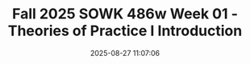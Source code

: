 ---
layout: single_presentation
name: fall-2025-sowk-486w-week-01-theories-of-practice-i-introduction.md
title: "Fall 2025 SOWK 486w Week 01 - Theories of Practice I Introduction"
date:  2025-08-27 11:07:06
presentation_id: 4eO1Xb
permalink: /4eO1Xb/
redirect_from:
  - /presentations/4eO1Xb/fall-2025-sowk-486w-week-01-theories-of-practice-i-introduction
slides: 
  - slide_name: deck-4eO1Xb-large-0.jpeg
    slide_alt: "A green toolbox sits in front of a red box. Overlaid text reads:'SOWK 486: THEORIES OF PRACTICE IJACOB CAMPBELL, PH.D. LICSWFALL 2025 AT HERITAGE UNIVERSITYDirect Social Work Practice for Working with Individuals'Photo credit: Susan Holt Simpson via Unsplash."
  - slide_name: deck-4eO1Xb-large-1.jpeg
    slide_alt: "A theater screen displays 'HOME MAKEOVER' in bold yellow text, with 'Minions Short' below. Red curtains frame the screen. Text reads: 'Social work is a diverse field... skills to follow up with clients of all types.' Additional details include 'Jacob Campbell, Heritage University, SOWK 486w, Fall 2025.'"
  - slide_name: deck-4eO1Xb-large-2.jpeg
    slide_alt: "**Object:** Presentation slide  **Action:** Displays agenda and objectives  **Context:** Course introduction, featuring bullet points: 'Getting to know each other,' 'Cooperative agreements and norms,' and 'Academic writing.' Objectives highlight course overview and APA formatting skills.**Text:**  Agenda:- Getting to know each other- Cooperative agreements and norms- The look and feel of this learning environment- Academic writingLearning Objectives:- Students will gain an overview of this course, the assignments used to facilitate learning and demonstrate competency, and what to expect this semester.- Students will be introduced to their instructor and peers and will learn some information about them.- Students will be equipped with the practical knowledge to distinguish between a BASW and MSW degree.- Students will be exposed to APA formatting and recognize how to engage in their scholarship during this program. Jacob Campbell, Ph.D., LICSW  Heritage University  SOWK 486w  Fall 2025"
  - slide_name: deck-4eO1Xb-large-3.jpeg
    slide_alt: "A slide features a cartoon figure labeled 'DR. JACOB, SOCIAL WORK TEACHER' alongside a laptop, book titled 'SOCIAL WORK PRACTICE,' and a coffee cup. Text reads: 'Instructor Introduction - Call Me Jacob, He, Him, His. Educational Experience, Work History, Outside Practice, Interests.' Bottom: 'Jacob Campbell, Ph.D., LICSW, Heritage University, SOWK 486w, Fall 2025.'"
  - slide_name: deck-4eO1Xb-large-4.jpeg
    slide_alt: "Slide showing instructions for joining a poll. 'PollEv.com/campjacob' at the top. Left side: 'Poll Everywhere' with join-by-web steps. Right side: Join-by-text instructions. Footer: Presenter information and course details."
  - slide_name: deck-4eO1Xb-large-5.jpeg
    slide_alt: "Survey slide displays three options: “Absolutely an MSW for me,” “I think I will be fine with just my BA in Social Work,” and “What is an MSW?” Each option shows 0% response."
  - slide_name: deck-4eO1Xb-large-6.jpeg
    slide_alt: "Slide displaying the question: 'What are you most excited about for this upcoming year?' It shows, 'Nobody has responded yet. Hang tight! Responses are coming in,' indicating anticipation for audience interaction."
  - slide_name: deck-4eO1Xb-large-7.jpeg
    slide_alt: "Slide displays a question: 'What is your greatest worry for the upcoming school year?' Empty response area shows: 'Nobody has responded yet. Hang tight! Responses are coming in.' Context includes a note about viewing live content."
  - slide_name: deck-4eO1Xb-large-8.jpeg
    slide_alt: "Microphone illustration stands upright on orange rectangle; text instructs 'Peer Interviews: Name, Family or work information, Hopes for future career, Secret talent, hobby, or interesting fact.' Encourages interviewing two or three people. Footer: Jacob Campbell, Ph.D., LICSW, Heritage University, SOWK 486w, Fall 2025."
  - slide_name: deck-4eO1Xb-large-9.jpeg
    slide_alt: "A large teal circle contains the text, 'What are your expectations?' Above, 'MANAGING EXPECTATIONS' is in bold blue. Bottom right features course details: Jacob Campbell, Ph.D., LCSW, Heritage University, SOWK 486w, Fall 2025."
  - slide_name: deck-4eO1Xb-large-10.jpeg
    slide_alt: "A pink arrow graph labeled 'Managing Expectations' shows happiness axes with quadrants: 'You're Happy,' 'You're Not Happy,' 'I'm not Happy,' and 'I'm Happy.' A target icon is in the 'You're Happy,' 'I'm Happy' quadrant. Additional text: 'Jacob Campbell, Ph.D., LCSW, Heritage University,' 'SOWK 486w Fall 2025.'"
  - slide_name: deck-4eO1Xb-large-11.jpeg
    slide_alt: "The slide describes the acronym BRAVING, which breaks down trust into seven elements: Boundaries, Reliability, Accountability, Vault, Integrity, Nonjudgment, and Generosity. It visually emphasizes trust's importance."
  - slide_name: deck-4eO1Xb-large-12.jpeg
    slide_alt: "**Object:** Syllabus document  **Action:** Displayed on a slide  **Context:** Includes course and instructor details, land acknowledgment, and emphasizes reviewing with bold title “REVIEWING SYLLABUS.” It features Heritage University branding and course information for SOWK 486w: Theories of Practice."
  - slide_name: deck-4eO1Xb-large-13.jpeg
    slide_alt: "A presentation slide features two puzzle pieces. The left piece, labeled 'Practice,' shows a Swiss army knife and reads: 'Implement skills related to communication skills and effecting change.' The right piece, labeled 'Theory,' depicts books, stating: 'Learn about generalist social work theories for working with individuals.' The slide indicates it's for 'SOWK 486w Fall 2025' by Jacob Campbell at Heritage University."
  - slide_name: deck-4eO1Xb-large-14.jpeg
    slide_alt: "The slide features the title 'COMPETENCIES & OBJECTIVES' with a logo labeled 'COUNCIL ON SOCIAL WORK EDUCATION.' It lists eight objectives including ethical behavior and engaging with communities. Creator information is at the bottom."
  - slide_name: deck-4eO1Xb-large-15.jpeg
    slide_alt: "The image displays a book titled 'Direct Social Work Practice' alongside icons for Google Scholar, an orange Publication Manual, and Eagle Search, labeled as 'Helpful Resources.' It’s part of a presentation by Jacob Campbell, Ph.D., at Heritage University for SOWK 486w, Fall 2025."
  - slide_name: deck-4eO1Xb-large-16.jpeg
    slide_alt: "Text 'FORMAT OF THE CLASS' is on a yellow vertical banner. Icons depict activities: Large Group Discussion, Small Group Discussion, Lecture Format, Lab Days, Role-Play & Practice. Mentioned: Jacob Campbell, Heritage University, SOWK 486w, Fall 2025."
  - slide_name: deck-4eO1Xb-large-17.jpeg
    slide_alt: "A pie chart presents assignment point distribution: 25% each for two segments, 13% each for two others. 'Assignments Points' title, list, and extra credit options detailed. Jacob Campbell, Heritage University."
  - slide_name: deck-4eO1Xb-large-18.jpeg
    slide_alt: "A calendar displays the days of the week, marked with faces on Wednesdays, titled 'TENTATIVE SCHEDULE' in a presentation from Heritage University, Fall 2025, by Campbell, Ph.D., LCSW."
  - slide_name: deck-4eO1Xb-large-19.jpeg
    slide_alt: "A yellow slide features stacked book spines outlined in black. Text reads: 'INFORMATION,' 'Attendance,' 'Support and Resources,' 'University Policies.' Additional info includes: 'Jacob Campbell,' 'Heritage University,' 'SOWK 486w,' 'Fall 2025'."
  - slide_name: deck-4eO1Xb-large-20.jpeg
    slide_alt: "A stylized brain graphic is positioned on a pink background. Text reads, 'WHO'S INFORMATION IS THIS?' with a subtitle 'ACADEMIC HONESTY.' Bottom mentions Jacob Campbell, Ph.D., Heritage University, SOWK 486w, Fall 2025."
  - slide_name: deck-4eO1Xb-large-21.jpeg
    slide_alt: "A laptop displays 'Chat GPT' with a brain graphic, symbolizing AI. An arrow points to a block labeled 'Student Work.' Text discusses appropriate versus inappropriate AI use. Title: 'Using Artificial Intelligence: Academic Honesty.'"
  - slide_name: deck-4eO1Xb-large-22.jpeg
    slide_alt: "Object: Presentation slide  Action: Displays text and screenshots on AI  Context: Pink background, various boxes with text snippets, focusing on academic integrity and artificial intelligence issues.  Text:  - 'ACADEMIC INTEGRITY & GENERATIVE ARTIFICIAL INTELLIGENCE'  - Screenshots discuss solutions for pizza cheese and crossing the English Channel, emphasizing AI accuracy.  - 'Jacob Campbell, Ph.D., LICSW, Heritage University, SOWK 486w, Fall 2025'"
  - slide_name: deck-4eO1Xb-large-23.jpeg
    slide_alt: "A teal phone icon is displayed next to the words 'APPOINTMENTS & QUESTIONS' on a teal background. In the bottom right corner: 'Jacob Campbell, Ph.D., LICSW, Heritage University, SOWK 486w, Fall 2025.'"
  - slide_name: deck-4eO1Xb-large-24.jpeg
    slide_alt: "A rubric table with two content areas is depicted. 'Initial,' 'Emerging,' 'Developed,' and 'Highly Developed' columns classify progress, marked with 'x' and '1'. Title: 'RUBRICS.' Text includes: Jacob Campbell, Ph.D., LCSW, Heritage University, SOWK 486w, Fall 2025."
  - slide_name: deck-4eO1Xb-large-25.jpeg
    slide_alt: "The slide displays the text 'ACADEMIC WRITING AND SUPPORT' in bold white font on a pink background. Additional text includes “Jacob Campbell, Ph.D., LCSW, Heritage University, SOWK 486w, Fall 2025” at the bottom right."
  - slide_name: deck-4eO1Xb-large-26.jpeg
    slide_alt: "A presentation slide titled 'SAVE THE WORK YOU DO' features logos of software like Zotero and Mendeley for saving articles, a paper icon symbolizing saving written papers, and placeholders for notes. Jacob Campbell, Ph.D., LCSW, Heritage University, SOWK 486w, Fall 2025 is listed at the bottom."
  - slide_name: deck-4eO1Xb-large-27.jpeg
    slide_alt: "A presentation slide features an APA Style Student Paper Setup Guide, 7th Edition, and a labeled, annotated example of a student paper. It is designed for academic formatting instruction. Text includes 'Basic Setup' and personal details: Jacob Campbell, Ph.D., LICSW, Heritage University, SOWK 486w, Fall 2025."
  - slide_name: deck-4eO1Xb-large-28.jpeg
    slide_alt: "The image shows a webpage titled 'Style and Grammar Guidelines' from the APA Style website. The page describes the importance of clarity in writing and references their official manuals for more guidance. At the bottom, it mentions Jacob Campbell, Ph.D., LICSW, Heritage University, SOWK 486w, Fall 2025."
  - slide_name: deck-4eO1Xb-large-29.jpeg
    slide_alt: "Text in bold, centered: 'DON'T FORGET TO READ AND SEND ME YOUR CONTACT INFO.' Background is solid purple. Bottom right includes: 'Jacob Campbell, Ph.D., LCSW, Heritage University,' 'SOWK 486w,' 'Fall 2025.'"
presentation_description_md: >
  This%20is%20the%20first%20week%20of%20classes%20for%20students%20starting%20in%20the%20social%20work%20program.%20Theories%20of%20Practice%20I%20is%20part%20of%20a%20three-part%20series%20of%20classes.%20In%20the%20first%20semester,%20you%20will%20examine%20how%20we%20work%20with%20individuals.%20The%20second%20semester%20is%20about%20working%20with%20families%20and%20groups.%20Finally,%20the%20third%20semester%20takes%20a%20broader%20approach%20and%20looks%20at%20macro%20practice.%20During%20the%20first%20class%20session,%20we%20focus%20on%20getting%20to%20know%20our%20fellow%20learners,%20the%20course%20instructor,%20and%20the%20general%20feel%20of%20the%20course.%20We%20will%20also%20discuss%20academic%20writing%20as%20this%20course%20is%20a%20%22W%22%20class.%0A%0AThe%20plan%20is%20as%20follows:%0A%0A-%20Getting%20to%20know%20each%20other%0A-%20Cooperative%20agreements%20and%20norms%0A-%20The%20look%20and%20feel%20of%20this%20learning%20environment%0A-%20Academic%20writing%0A%0ALearning%20Objectives%0A%0A-%20Students%20will%20gain%20an%20overview%20of%20this%20course,%20the%20assignments%20used%20to%20facilitate%20learning%20and%20demonstrate%20competency,%20and%20what%20to%20expect%20this%20semester.%0A-%20Students%20will%20be%20introduced%20to%20their%20instructor%20and%20peers%20and%20will%20learn%20some%20information%20about%20them.%0A-%20Students%20will%20be%20equipped%20with%20the%20practical%20knowledge%20to%20distinguish%20between%20a%20BASW%20and%20MSW%20degree.%0A-%20Students%20will%20be%20exposed%20to%20APA%20formatting%20and%20recognize%20how%20to%20engage%20in%20their%20scholarship%20during%20this%20program.
downloadable_slides: deck-4eO1Xb.pdf
slides_count: 30
header:
  teaser: deck-4eO1Xb-thumb-0.jpeg
presentation_video: 
location: "Heritage University"
tags:
  - Heritage University
  - BASW Program
  - SOWK 486w
---